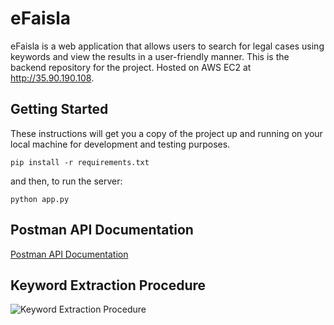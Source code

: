 # eFaisla

eFaisla is a web application that allows users to search for legal cases using keywords and view the results in a user-friendly manner. This is the backend repository for the project. Hosted on AWS EC2 at http://35.90.190.108.

## Getting Started

These instructions will get you a copy of the project up and running on your local machine for development and testing purposes.

`pip install -r requirements.txt`

and then, to run the server:

`python app.py`

## Postman API Documentation

[Postman API Documentation](https://documenter.getpostman.com/view/15506921/2s83YYEjJU)

## Keyword Extraction Procedure

![Keyword Extraction Procedure](https://res.cloudinary.com/daannhayu/image/upload/v1665977864/Picture1_w3frlo.png)

